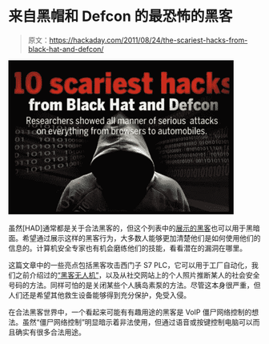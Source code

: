 # 来自黑帽和 Defcon 的最恐怖的黑客

> 原文：<https://hackaday.com/2011/08/24/the-scariest-hacks-from-black-hat-and-defcon/>

[![](img/71069383e75b2637393cd6b6f9f3a4b0.png "defcon")](http://hackaday.com/2011/08/24/the-scariest-hacks-from-black-hat-and-defcon/defcon-4/)

虽然[HAD]通常都是关于合法黑客的，但这个列表中的[展示的黑客](http://www.cso.com.au/slideshow/397747/10_scariest_hacks_from_black_hat_defcon_/?image=1)也可以用于黑暗面。希望通过展示这样的黑客行为，大多数人能够更加清楚他们是如何使用他们的信息的。计算机安全专家也有机会磨练他们的技能，看看潜在的漏洞在哪里。

这篇文章中的一些亮点包括黑客攻击西门子 S7 PLC，它可以用于工厂自动化，我们之前介绍过的[“黑客无人机”](http://hackaday.com/2011/08/01/wasp-uav-gets-some-new-toys-now-intercepts-your-phone-calls-too/)，以及从社交网站上的个人照片推断某人的社会安全号码的方法。同样可怕的是关闭某些个人胰岛素泵的方法。尽管这本身很严重，但人们还是希望其他救生设备能够得到充分保护，免受入侵。

在合法黑客世界中，一个看起来可能有有趣用途的黑客是 VoIP 僵尸网络控制的想法。虽然“僵尸网络控制”明显暗示着非法使用，但通过语音或按键控制电脑可以而且确实有很多合法用途。